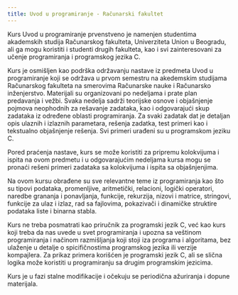 ```yaml
---
title: Uvod u programiranje - Računarski fakultet
---
```


Kurs Uvod u programiranje prvenstveno je namenjen studentima akademskih studija Računarskog fakulteta, Univerziteta Union u Beogradu, ali ga mogu koristiti i studenti drugih fakulteta, kao i svi zainteresovani za učenje programiranja i programskog jezika C. 

Kurs je osmišljen kao podrška održavanju nastave iz predmeta Uvod u programiranje koji se održava u prvom semestru na akedemskim studijama Računarskog fakulteta na smerovima Računarske nauke i Računarsko inženjerstvo. Materijali su organizovani po nedeljama i prate plan predavanja i vežbi. Svaka nedelja sadrži teorijske osnove i objašnjenje pojmova neophodnih za rešavanje zadataka, kao i odgovarajući skup zadataka iz određene oblasti programiranja. Za svaki zadatak dat je detaljan opis ulaznih i izlaznih parametara, rešenja zadatka, test primeri kao i tekstualno objašnjenje rešenja. Svi primeri urađeni su u programskom jeziku C. 

Pored praćenja nastave, kurs se može koristiti za pripremu kolokvijuma i ispita na ovom predmetu i u odgovarajućim nedeljama kursa mogu se pronaći rešeni primeri zadataka sa kolokvijuma i ispita sa objašnjenjima.    

Na ovom kursu obrađene su sve relevantne teme iz programiranja kao što su tipovi podataka, promenljive, aritmetički, relacioni, logički  operatori, naredbe grananja i ponavljanja, funkcije, rekurzija, nizovi i matrice, stringovi, funkcije za ulaz i izlaz, rad sa fajlovima, pokazivači i dinamičke struktire podataka liste i binarna stabla. 

Kurs ne treba posmatrati kao priručnik za programski jezik C, već kao kurs koji treba da nas uvede u svet programiranja i upozna sa veštinom programiranja i načinom razmišljanja koji stoji iza programa i algoritama, bez ulaženje u detalje o spicifičnostima programskog jezika ili verzije kompajlera. Za prikaz primera korišćen je programski jezik C, ali se slična logika može koristiti u programiranju sa drugim programskim jezicima.  

Kurs je u fazi stalne modifikacije i očekuju se periodična ažuriranja i dopune materijala. 


